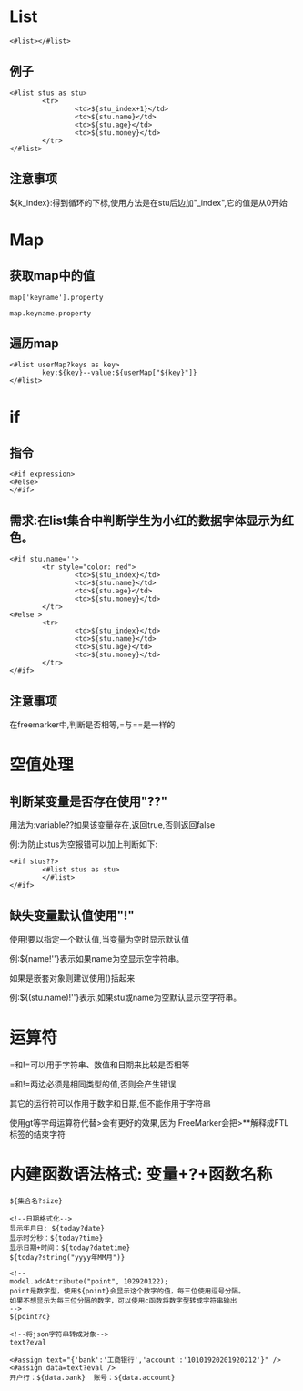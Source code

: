 # List
```ftl
<#list></#list>
```
## 例子
```ftl
<#list stus as stu>
        <tr>
                <td>${stu_index+1}</td>
                <td>${stu.name}</td>
                <td>${stu.age}</td>
                <td>${stu.money}</td>
        </tr>
</#list>
```
## 注意事项

${k_index}:得到循环的下标,使用方法是在stu后边加"_index",它的值是从0开始



# Map

## 获取map中的值

```ftl
map['keyname'].property

map.keyname.property
```

## 遍历map
```ftl
<#list userMap?keys as key>
        key:${key}--value:${userMap["${key}"]}
</#list>
```

# if


## 指令
```ftl
<#if expression>
<#else>
</#if>
```
## 需求:在list集合中判断学生为小红的数据字体显示为红色。
```ftl
<#if stu.name=''>
        <tr style="color: red">
                <td>${stu_index}</td>
                <td>${stu.name}</td>
                <td>${stu.age}</td>
                <td>${stu.money}</td>
        </tr>
<#else >
        <tr>
                <td>${stu_index}</td>
                <td>${stu.name}</td>
                <td>${stu.age}</td>
                <td>${stu.money}</td>
        </tr>
</#if>
```
## 注意事项

在freemarker中,判断是否相等,=与==是一样的


# 空值处理

## 判断某变量是否存在使用"??"

用法为:variable??如果该变量存在,返回true,否则返回false

例:为防止stus为空报错可以加上判断如下:
```ftl
<#if stus??>
        <#list stus as stu>
        </#list>
</#if>
```
## 缺失变量默认值使用"!"

使用!要以指定一个默认值,当变量为空时显示默认值

例:${name!''}表示如果name为空显示空字符串。

如果是嵌套对象则建议使用()括起来

例:${(stu.name)!''}表示,如果stu或name为空默认显示空字符串。



# 运算符

=和!=可以用于字符串、数值和日期来比较是否相等

=和!=两边必须是相同类型的值,否则会产生错误

其它的运行符可以作用于数字和日期,但不能作用于字符串

使用gt等字母运算符代替>会有更好的效果,因为 FreeMarker会把>**解释成FTL标签的结束字符



# 内建函数语法格式: 变量+?+函数名称

```ftl
${集合名?size}

<!--日期格式化-->
显示年月日: ${today?date}
显示时分秒：${today?time}
显示日期+时间：${today?datetime}
${today?string("yyyy年MM月")}

<!--
model.addAttribute("point", 102920122);
point是数字型，使用${point}会显示这个数字的值，每三位使用逗号分隔。
如果不想显示为每三位分隔的数字，可以使用c函数将数字型转成字符串输出
-->
${point?c}

<!--将json字符串转成对象-->
text?eval
```


```velocity
<#assign text="{'bank':'工商银行','account':'10101920201920212'}" />
<#assign data=text?eval />
开户行：${data.bank}  账号：${data.account}
```
